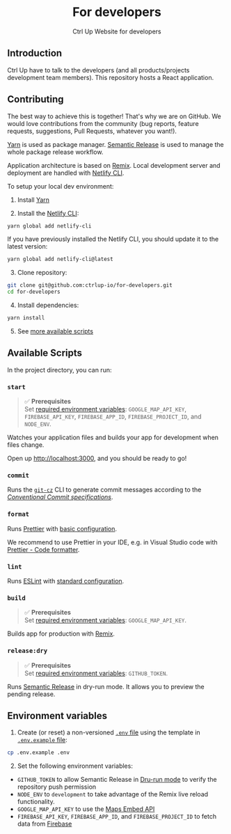 <h1 align="center">For developers</h1>

<p align="center">Ctrl Up Website for developers</p>

## **Introduction**

Ctrl Up have to talk to the developers (and all products/projects development team members).
This repository hosts a React application.

## **Contributing**

The best way to achieve this is together! That's why we are on GitHub. We would love contributions from the community (bug reports, feature requests, suggestions, Pull Requests, whatever you want!).

[Yarn](https://classic.yarnpkg.com/en/docs/cli/) is used as package manager. [Semantic Release](https://semantic-release.gitbook.io/semantic-release/) is used to manage the whole package release workflow.

Application architecture is based on [Remix](https://remix.run/docs). Local development server and deployment are handled with [Netlify CLI](https://docs.netlify.com/cli/get-started/).

To setup your local dev environment:

1. Install [Yarn](https://classic.yarnpkg.com/en/docs/install)

2. Install the [Netlify CLI](https://www.netlify.com/products/dev/):

```sh
yarn global add netlify-cli
```

If you have previously installed the Netlify CLI, you should update it to the latest version:

```sh
yarn global add netlify-cli@latest
```

3. Clone repository:

```sh
git clone git@github.com:ctrlup-io/for-developers.git
cd for-developers
```

4. Install dependencies:

```sh
yarn install
```

5. See [more available scripts](README.md#scripts)

## **Available Scripts**

In the project directory, you can run:

### **`start`**

> ✅ **Prerequisites**  
> Set [required environment variables](README.md#environment-variables): `GOOGLE_MAP_API_KEY`, `FIREBASE_API_KEY`, `FIREBASE_APP_ID`, `FIREBASE_PROJECT_ID`, and `NODE_ENV`.

Watches your application files and builds your app for development when files change.

Open up [http://localhost:3000](http://localhost:3000), and you should be ready to go!

### **`commit`**

Runs the [`git-cz`](https://github.com/streamich/git-cz) CLI to generate commit messages according to the [_Conventional Commit specifications_](https://www.conventionalcommits.org/en/v1.0.0/#specification).

### **`format`**

Runs [Prettier](https://prettier.io/) with [basic configuration](https://prettier.io/docs/en/configuration.html#basic-configuration).

We recommend to use Prettier in your IDE, e.g. in Visual Studio code with [Prettier - Code formatter](https://marketplace.visualstudio.com/items?itemName=esbenp.prettier-vscode).

### **`lint`**

Runs [ESLint](https://eslint.org/) with [standard configuration](https://standardjs.com/).

### **`build`**

> ✅ **Prerequisites**  
> Set [required environment variables](README.md#environment-variables): `GOOGLE_MAP_API_KEY`.

Builds app for production with [Remix](https://remix.run/docs/en/v1/other-api/dev#remix-build).

### **`release:dry`**

> ✅ **Prerequisites**  
> Set [required environment variables](README.md#environment-variables): `GITHUB_TOKEN`.

Runs [Semantic Release](https://semantic-release.gitbook.io/semantic-release/) in dry-run mode. It allows you to preview the pending release.

## **Environment variables**

1. Create (or reset) a non-versioned [`.env` file](.env) using the template in [`.env.example` file](.env.example):

```sh
cp .env.example .env
```

2. Set the following environment variables:

- `GITHUB_TOKEN` to allow Semantic Release in [Dru-run mode](https://semantic-release.gitbook.io/semantic-release/usage/configuration#dryrun) to verify the repository push permission
- `NODE_ENV` to `development` to take advantage of the Remix live reload functionality.
- `GOOGLE_MAP_API_KEY` to use the [Maps Embed API](https://developers.google.com/maps/documentation/embed/get-started)
- `FIREBASE_API_KEY`, `FIREBASE_APP_ID`, and `FIREBASE_PROJECT_ID` to fetch data from [Firebase](https://firebase.google.com/docs/reference/js)
